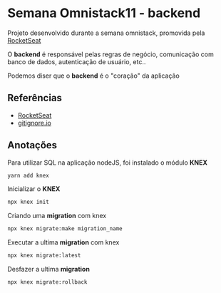 # Semana Omnistack11 - backend
Projeto desenvolvido durante a semana omnistack, promovida pela [RocketSeat](https://rocketseat.com.br)

O **backend** é responsável pelas regras de negócio, comunicação com banco de dados, autenticação de usuário, etc..

Podemos diser que o **backend** é o "coração" da aplicação

## Referências
- [RocketSeat](https://rocketseat.com.br)
- [gitignore.io](https://gitignore.io)


## Anotações
Para utilizar SQL na aplicação nodeJS, foi instalado o módulo **KNEX**
```bash
yarn add knex
```

Inicializar o **KNEX**
```bash
npx knex init
```

Criando uma **migration** com knex
```bash
npx knex migrate:make migration_name
```

Executar a ultima **migration** com knex
```bash
npx knex migrate:latest
```

Desfazer a ultima **migration**
```bash
npx knex migrate:rollback
```